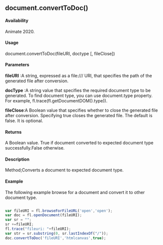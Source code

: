 ## document.convertToDoc()

#### Availability

Animate 2020.

#### Usage
document.convertToDoc(fileURI, doctype [, fileClose])	


#### Parameters

**fileURI** :A string, expressed as a file:/// URI, that specifies the path of the generated file after conversion.

**docType** :A string value that specifies the required document type to be generated. To find document type, you can use document.type property. For example, fl.trace(fl.getDocumentDOM().type)).

**fileClose**:A Boolean value that specifies whether to close the generated file after conversion. Specifying true closes the generated file. The default is false. It is optional.

#### Returns

A Boolean value.
True if document converted to expected document type successfully.False otherwise.

#### Description

Method;Converts a document to expected document type.

#### Example
The following example browse for a document and convert it to other document type.
```javascript

var fileURI = fl.browseForFileURL('open','open');
var doc = fl.openDocument(fileURI);
var sr = "";
sr +=fileURI;
fl.trace("fileuri: "+fileURI);
var str = sr.substring(0, sr.lastIndexOf("/"));
doc.convertToDoc('fileURI','htmlcanvas',true);

```

